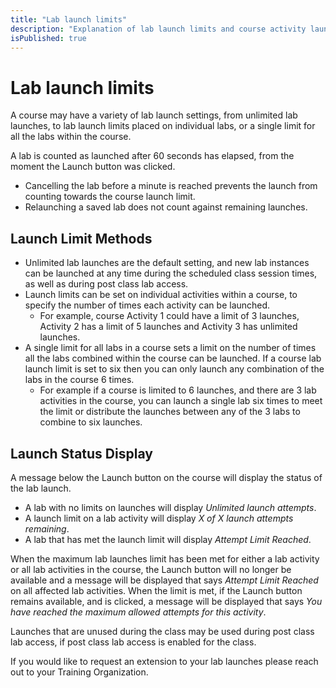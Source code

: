 ```yaml
---
title: "Lab launch limits"
description: "Explanation of lab launch limits and course activity launch status."
isPublished: true
---
```


# Lab launch limits

A course may have a variety of lab launch settings, from unlimited lab launches, to lab launch limits placed on individual labs, or a single limit for all the labs within the course. 

A lab is counted as launched after 60 seconds has elapsed, from the moment the Launch button was clicked. 
- Cancelling the lab before a minute is reached prevents the launch from counting towards the course launch limit.  
- Relaunching a saved lab does not count against remaining launches.


## Launch Limit Methods

- Unlimited lab launches are the default setting, and new lab instances can be launched at any time during the scheduled class session times, as well as during post class lab access. 
- Launch limits can be set on individual activities within a course, to specify the number of times each activity can be launched. 
    - For example, course Activity 1 could have a limit of 3 launches, Activity 2 has a limit of 5 launches and Activity 3 has unlimited launches. 
- A single limit for all labs in a course sets a limit on the number of times all the labs combined within the course can be launched. If a course lab launch limit is set to six then you can only launch any combination of the labs in the course 6 times. 
    - For example if a course is limited to 6 launches, and there are 3 lab activities in the course, you can launch a single lab six times to meet the limit or distribute the launches between any of the 3 labs to combine to six launches. 

## Launch Status Display

A message below the Launch button on the course will display the status of the lab launch.

- A lab with no limits on launches will display _Unlimited launch attempts_.
- A launch limit on a lab activity will display _X of X launch attempts remaining_.
- A lab that has met the launch limit will display _Attempt Limit Reached_.

When the maximum lab launches limit has been met for either a lab activity or all lab activities in the course, the Launch button will no longer be available and a message will be displayed that says _Attempt Limit Reached_ on all affected lab activities. When the limit is met, if the Launch button remains available, and is clicked, a message will be displayed that says _You have reached the maximum allowed attempts for this activity_. 

Launches that are unused during the class may be used during post class lab access, if post class lab access is enabled for the class.

If you would like to request an extension to your lab launches please reach out to your Training Organization.